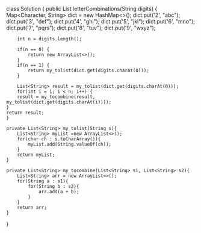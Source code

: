 class Solution {
    public List<String> letterCombinations(String digits) {
        Map<Character, String> dict = new HashMap<>();
        dict.put('2', "abc");
        dict.put('3', "def");
        dict.put('4', "ghi");
        dict.put('5', "jkl");
        dict.put('6', "mno");
        dict.put('7', "pqrs");
        dict.put('8', "tuv");
        dict.put('9', "wxyz");

        int n = digits.length();

        if(n == 0) {
            return new ArrayList<>();
        }
        if(n == 1) {
            return my_tolist(dict.get(digits.charAt(0)));
        }

        List<String> result = my_tolist(dict.get(digits.charAt(0)));
        for(int i = 1; i < n; i++) {
        result = my_tocombine(result, my_tolist(dict.get(digits.charAt(i))));
    }
    return result;
    }

    private List<String> my_tolist(String s){
        List<String> myList =new ArrayList<>();
        for(char ch : s.toCharArray()){
            myList.add(String.valueOf(ch));
        }
        return myList;
    }

    private List<String> my_tocombine(List<String> s1, List<String> s2){
        List<String> arr = new ArrayList<>();
        for(String a : s1){
            for(String b : s2){
                arr.add(a + b);
            }
        }
        return arr;
    }
}
